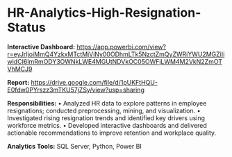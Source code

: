 # HR-Analytics-High-Resignation-Status

**Interactive Dashboard:** https://app.powerbi.com/view?r=eyJrIjoiMmQ4YzkxMTctMjViNy00ODhmLTk5NzctZmQyZWRiYWU2MGZiIiwidCI6ImRmODY3OWNkLWE4MGUtNDVkOC05OWFjLWM4M2VkN2ZmOTVhMCJ9 

**Report:** https://drive.google.com/file/d/1pUKFtHQU-E0fdw0PYrszz3mTKU57jZSy/view?usp=sharing

**Responsibilities:**
•	Analyzed HR data to explore patterns in employee resignations; conducted preprocessing, mining, and visualization.
•	Investigated rising resignation trends and identified key drivers using workforce metrics.
•	Developed interactive dashboards and delivered actionable recommendations to improve retention and workplace quality.

**Analytics Tools:** SQL Server, Python, Power BI
